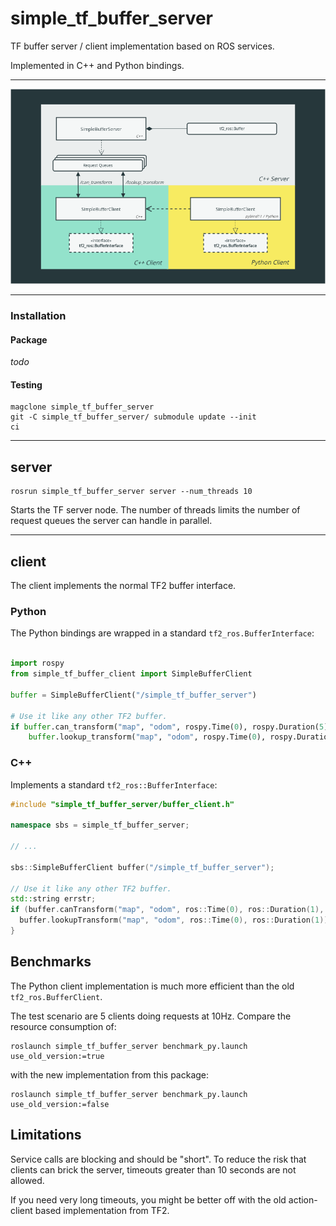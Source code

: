 # simple_tf_buffer_server

TF buffer server / client implementation based on ROS services.

Implemented in C++ and Python bindings.

---

![diagram](diagram.png)

---

### Installation

#### Package

*todo*

#### Testing

```
magclone simple_tf_buffer_server
git -C simple_tf_buffer_server/ submodule update --init
ci
```

---
## server

```
rosrun simple_tf_buffer_server server --num_threads 10
```

Starts the TF server node. The number of threads limits the number of request queues the server can handle in parallel.

---
## client

The client implements the normal TF2 buffer interface.

### Python

The Python bindings are wrapped in a standard `tf2_ros.BufferInterface`:

```python

import rospy                                                         
from simple_tf_buffer_client import SimpleBufferClient

buffer = SimpleBufferClient("/simple_tf_buffer_server")

# Use it like any other TF2 buffer.
if buffer.can_transform("map", "odom", rospy.Time(0), rospy.Duration(5)):
    buffer.lookup_transform("map", "odom", rospy.Time(0), rospy.Duration(1))
```

### C++

Implements a standard `tf2_ros::BufferInterface`:

```cpp
#include "simple_tf_buffer_server/buffer_client.h"

namespace sbs = simple_tf_buffer_server;

// ...

sbs::SimpleBufferClient buffer("/simple_tf_buffer_server");

// Use it like any other TF2 buffer.
std::string errstr;
if (buffer.canTransform("map", "odom", ros::Time(0), ros::Duration(1), &errstr)) {
  buffer.lookupTransform("map", "odom", ros::Time(0), ros::Duration(1));
}
```

## Benchmarks

The Python client implementation is much more efficient than the old `tf2_ros.BufferClient`.

The test scenario are 5 clients doing requests at 10Hz. Compare the resource consumption of:
```
roslaunch simple_tf_buffer_server benchmark_py.launch use_old_version:=true
```
with the new implementation from this package:
```
roslaunch simple_tf_buffer_server benchmark_py.launch use_old_version:=false
```

## Limitations

Service calls are blocking and should be "short".
To reduce the risk that clients can brick the server, timeouts greater than 10 seconds are not allowed.

If you need very long timeouts, you might be better off with the old action-client based implementation from TF2.
